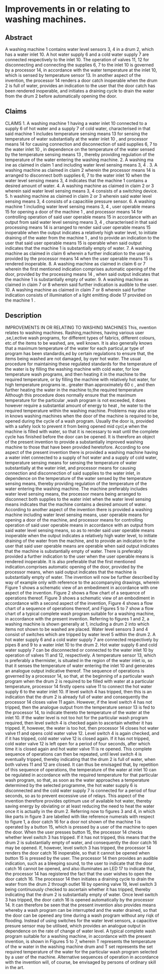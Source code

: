 # Improvements in or relating to washing machines.

## Abstract
A washing machine 1 contains water level sensors 3, 4 in a drum 2, which has a water inlet 10. A hot water supply 6 and a cold water supply 7 are connected respectively to the inlet 10. The operation of valves 11, 12 for disconnecting and connecting the supplies 6, 7 to the inlet 10 is governed by a processor 14, in accordance with the water temperature at the inlet 10, which is sensed by temperature sensor 13. In another aspect of the invention, the processor 14 renders a door catch inoperable when the drum 2 is full of water, provides an indication to the user that the door catch has been rendered inoperable, and initiates a draining cycle to drain the water from the drum 2 before automatically opening the door.

## Claims
CLAIMS 1. A washing machine 1 having a water inlet 10 connected to a supply 6 of hot water and a supply 7 of cold water, characterised in that said machine 1 includes temperature sensing means 13 for sensing the temperature of water substantially at the water inlet 10 , and processor means 14 for causing connection and disconnection of said supplies 6, 7 to the water inlet 10 , in dependence on the temperature of the water sensed by the temperature sensing means 13 , thereby providing regulation of the temperature of the water entering the washing machine. 2. A washing ma ine as claimed in claim 1 and including water level sensing means 3, 4 . 3. A washing machine as claimed in claim 2 wherein the processor means 14 is arranged to disconnect both supplies 6, 7 to the water inlet 10 when the water level sensing means 3, 4 indicates that the machine 1 contains a desired amount of water. 4. A washing machine as claimed in claim 2 or 3 wherein said water level sensing means 3, 4 consists of a switching device. 5. h washing machine as claimed in claim 2 or 3 wherein said water level sensing means 3, 4 consists of a capacitiiie pressure sensor. 6. A washing machine 1 including water level sensing means 3, 4 , user operable means 15 for opening a door of the machine 1 , and processor means 14 for controlling operation of said user operable means 15 in accordance with an output from said water level sensing means 3, 4 , characterised in that said processing means 14 is arranged to render said user operable means 15 inoperable when the output indicates a relatively high water level, to initiate draining of the water from the machine 1 , and to provide an indication to the user that said user operable means 15 is operable when said output indicates that the machine 1 is substantially empty of water. 7. A washing machine as claimed in claim 6 wherein a further indication to the user is provided by the processor means 14 when the user operable means 15 is rendered inoperable. 8. A washing machine as claimed in claim 6 or 7 wherein the first mentioned indication comprises automatic opening of the door, provided by the processing means 14 , when said output indicates that the machine 1 is substantially empty of water. 9. A washing machine as claimed in claim 7 or 8 wherein said further indication is audible to the user. 10. A washing machine as claimed in claim 7 or 8 wherein said further indication consists of illumination of a light emitting diode 17 provided on the machine 1 .

## Description
IMPROVEMENTS IN OR RELATING TO WASHING MACHINES This, nvention relates to washing machines. Rashing,machines, having various user ,se,l,ective wash programs, for different types of fabrics, different colours, etc.of the items to be washed, are, well known. It is also generally knows that a maximum temperature of the water for each particul,ar type of program has been standardis,ed by certain regulations to ensure that, the items being washed are not damaged, by oyer hot water. The usual procedure for maintaining these regulated standards for the temperature of the water is by filling the washing machine with cold water, for low temperature wash programs, and then heating it in the machine to the required temperature, or by filling the machine with relatively hot water, for high temperature programs ie.. greater than approximately 60 c , and then further heating the water in the machine to,the required temperature Although this procedure does normally ensure that the maximum temperature for the particular ,wash program is not exceeded, it does however require a substantial amount of energy to heat , he water to the required temperature within the washing machine. Problems may also arise in knows washing machines when the door of the machine is required to be, opened during the cycle of a wash program. Usually the door is, provided with a safety lock to prevent it from being opened mid cycl,e when the machine is filled with water, so that it is necessary to wait until the complete cycle has finished before the door can be opened. It is therefore an object of the present invention to provide a substantially improved washing machine to those that have been provided heretofore. According to one aspect of the present invention there is provided a washing machine having a water inlet connected to a supply of hot water and a supply of cold water, temperature sensing means for sensing the temperature of water substantially at the water inlet, and processor means for causing connection and disconnection of said supplies to the water inlet, in dependence on the temperature of the water sensed by the temperature sensing means, thereby providing regulation of the temperature of the water entering the washing machine. The machine preferably includes water level sensing means, the processor means being arranged to disconnect both supplies to the water inlet when the water level sensing means indicates that the machine contains a desired amount of water. According to another aspect of the invention there is provided a washing machine including water level sensing means, user operable means for opening a door of the machine, and processor means for controlling operation of said user operable means in accordance with an output from said water level sensing means, so as to render said user operable means inoperable when the output indicates a relatively high water level, to initiate draining of the water from the machine, and to provide an indication to the user that said user operable means are operable when said output indicates that the machine is substantially empty of water. There is preferably provided a further indication to the user when the user operable means is rendered inoperable. It is also preferable that the first mentioned indication.comprises automatic opening of the door, provided by the processor means, when said output indicates that the machine is substantially empty of water. The invention will now be further described by way of example only with reference to the accompanying drawings, wherein Figure 1 shows a schematic view of an embediment in accordance with one aspect of the invention. Figure 2 shows a flow chart of a sequence of operations thereof. Figure 3 shows a schematic view of an embodiment in accordance with a second aspect of the invention, Figure 4 shows a flow chart of a sequence of operations thereof, and Figures 5 to 7 show a flow chart of a typical complete wash program suitable for a washing machine, in accordance with the present invention. Referring to figures 1 and 2, a washing machine is shown generally at 1, including a drum 2 into which items not shown to be washed are placed. Water level sensors 3 and 4 consist of switches which are tripped by water level 5 within the drum 2. A hot water supply 6 and a cold water supply 7 are connected respectively by pipes 8 and 9 to a water inlet 10 to the drum 2. Hot water supply 6 and cold water supply 7 can be disconnected or connected to the water inlet 10 by operation of valves 11 and 12, respectively. A temperature sensor 13, which is preferably a thermister, is situated in the region of the water inlet io, so that it senses the temperature of water entering the inlet 10 and generates an analogue output indicative thereof. The sequence of operations is governed by a processor 14, so that, at the beginning of a particular wash program when the drum 2 is required to be filled with water at a particular temperature, processor 14 firstly opens valve 11 to connect the hot water supply 6 to the water inlet 10. If level switch 4 has tripped, then this is an indication that the drum 2 is already full of water and consequently the processor 14 closes valve 11 again. However, if the level switch 4 has not tripped, then the analogue output from the temperature sensor 13 is fed to the processor 14, to indicate thereto the temperature of the water at the inlet 10. If the water level is not too hot for the particular wash program required, then level switch 4 is checked again to ascertain whether it has tripped. If, however, the water is too hot, then processor 14 closes hot water valve t1 and opens cold water valve 12. Level switch 4 is again checked, and if it has tripped, cold water valve 12 is closed again. If it has not tripped, cold water valve 12 is left open for a period of four seconds, after which time it is closed again and hot water valve 11 is re opened. This complete sequence of operations can then be repeated, until level switch 4 is eventually tripped, thereby indicating that the drum 2 is full of water, when both valves 11 and 12 are closed. It can thus be envisaged that, by repetition of this sequence of operations, the temperature of the water at inlet 10 can be regulated in accordance with the required temperature for that particular wash program, so that, as soon as the water approaches a temperature determined by the selected programme, the hot water supply 6 is disconnected and the cold water supply 7 is connected for a period of four seconds, so as to prevent excessive use of relays. This aspect of the invention therefore provides optimum use of available hot water, thereby saving energy by obviating or at least reducing the need to heat the water once it is actually in the drum 2. Referring now to figures 3 and 4, in which like parts in figure 3 are labelled with like reference numerals with respect to figure 1, a door catch 16 for a door not shown of the machine 1 is operated by a button 15, which is pressed by a user of the machine to open the door. When the user presses button 15, the processor 14 checks whether level switch 3 has tripped. If it has not tripped, this means that the drum 2 is substantially empty of water, and consequently the door catch 16 may be opened. If, however, level switch 3 has tripped, the processor 14 renders the door catch 16 inoperable, so that it cannot be opened when button 15 is pressed by the user. The processor 14 then provides an audible indication, such as a bleeping sound, to the user to indicate that the door catch 16 cannot be opened, and also illuminates an LED 17 to indicate that, the processor 14 has registered the fact that the user wishes to open the door catch 16. The processor 14 then initiates a draining cycle to drain the water from the drum 2 through outlet 18 by opening valve 19, level switch 3 being continuously checked to ascertain whether it has tripped, thereby indicating that the drum 2 is substantially empty of water. Once level switch 3 has tripped, the door catch 16 is opened automatically by the processor 14. It can therefore be seen that the present invention also provides means whereby a wash program can be interrupted and the water drained, so that the door can be opened any time during a wash program without any riqk of flooding. Instead of using switches for the water level sensors, a capacitive presure sensor may be utilised, which provides an analogue output in dependence on the rate of change of water level. A typical complete wash program suitable for a washing machine, in accordance with the present invention, is shown in Figures 5 to 7, wherein T represents the temperature of the w water in the washing machine drum and T set represents the set required temperature of the water for the particular wash program selected by a user of the machine. Alternative sequences of operation in accordance with the invention will, of course, be envisaged by persons of ordinary skill in the art.
